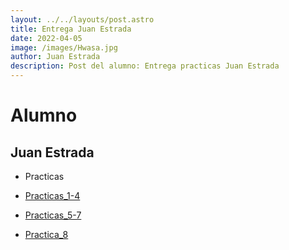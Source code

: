 ```yaml
---
layout: ../../layouts/post.astro
title: Entrega Juan Estrada
date: 2022-04-05
image: /images/Hwasa.jpg
author: Juan Estrada
description: Post del alumno: Entrega practicas Juan Estrada 
---
```

# Alumno
## Juan Estrada 
- Practicas 
 
- [Practicas_1-4](https://github.com/JuanEstrada01/Sistemas-Operativos-.git)
- [Practicas_5-7](https://github.com/JuanEstrada01/pagina-so-.git)
- [Practica_8](https://github.cgiom/JuanEstrada01)
 
